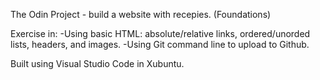 The Odin Project - build a website with recepies. (Foundations)

Exercise in:
    -Using basic HTML: absolute/relative links, ordered/unorded lists, headers, and images.
    -Using Git command line to upload to Github.

Built using Visual Studio Code in Xubuntu.